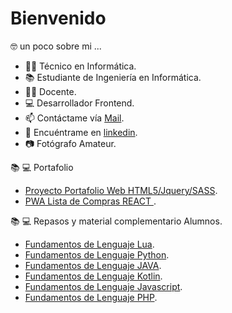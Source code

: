 # Bienvenido

🤓 un poco sobre mi ... 

 - 👨‍🎓 Técnico en Informática.
 - 📚 Estudiante de Ingeniería en Informática.
 - 👨‍🏫 Docente.
 - 💻 Desarrollador Frontend.
 - 📫 Contáctame vía [Mail](mailto:matias.munoz@drackdesign.cl).
 - 👤 Encuéntrame en [linkedin](https://www.linkedin.com/in/mmunozacevedo/). 
 - 📷 Fotógrafo Amateur.

📚 💻 Portafolio

- [Proyecto Portafolio Web HTML5/Jquery/SASS](https://github.com/kmtkei/Portafolio).
- [PWA Lista de Compras REACT ](https://github.com/kmtkei/Lista-Tareas).

📚 💻 Repasos y material complementario Alumnos.
- [Fundamentos de Lenguaje Lua](https://github.com/kmtkei/Fundamentos-Lua).
- [Fundamentos de Lenguaje Python](https://github.com/kmtkei/Fundamentos-Python).
- [Fundamentos de Lenguaje JAVA](https://github.com/kmtkei/Fundamentos-Java).
- [Fundamentos de Lenguaje Kotlin](https://github.com/kmtkei/Fundamentos-Kotlin).
- [Fundamentos de Lenguaje Javascript](https://github.com/kmtkei/Fundamentos-Javascript).
- [Fundamentos de Lenguaje PHP](https://github.com/kmtkei/Fundamentos-PHP).

